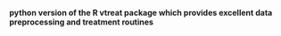 **python version of the R vtreat package which provides excellent data preprocessing and treatment routines** 